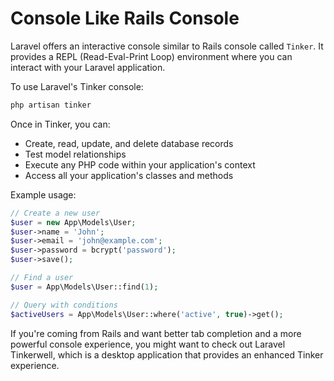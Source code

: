 # Console Like Rails Console

Laravel offers an interactive console similar to Rails console called `Tinker`. It provides a REPL (Read-Eval-Print Loop) environment where you can interact with your Laravel application.

To use Laravel's Tinker console:

```bash
php artisan tinker
```

Once in Tinker, you can:

- Create, read, update, and delete database records
- Test model relationships
- Execute any PHP code within your application's context
- Access all your application's classes and methods

Example usage:

```php
// Create a new user
$user = new App\Models\User;
$user->name = 'John';
$user->email = 'john@example.com';
$user->password = bcrypt('password');
$user->save();

// Find a user
$user = App\Models\User::find(1);

// Query with conditions
$activeUsers = App\Models\User::where('active', true)->get();
```

If you're coming from Rails and want better tab completion and a more powerful console experience, you might want to check out Laravel Tinkerwell, which is a desktop application that provides an enhanced Tinker experience.

